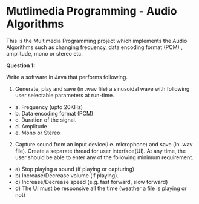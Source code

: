 # Mutlimedia Programming - Audio Algorithms
This is the Multimedia Programming project which implements the Audio Algorithms such as changing frequency, data encoding format (PCM) , amplitude, mono or stereo etc.

**Question 1:**

Write a software in Java that performs following.
1. Generate, play and save (in .wav file) a sinusoidal wave with following user
selectable parameters at run-time.
- a. Frequency (upto 20KHz)
- b. Data encoding format (PCM)
- c. Duration of the signal.
- d. Amplitude
- e. Mono or Stereo

2. Capture sound from an input device(i.e. microphone) and save (in .wav file).
Create a separate thread for user interface(UI). At any time, the user should be able to
enter any of the following minimum requirement.
- a) Stop playing a sound (if playing or capturing)
- b) Increase/Decrease volume (if playing).
- c) Increase/Decrease speed (e.g. fast forward, slow forward)
- d) The UI must be responsive all the time (weather a file is playing or not)
